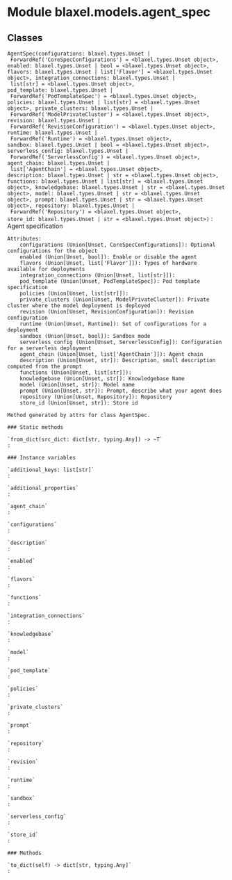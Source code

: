Module blaxel.models.agent_spec
===============================

Classes
-------

`AgentSpec(configurations: blaxel.types.Unset | ForwardRef('CoreSpecConfigurations') = <blaxel.types.Unset object>, enabled: blaxel.types.Unset | bool = <blaxel.types.Unset object>, flavors: blaxel.types.Unset | list['Flavor'] = <blaxel.types.Unset object>, integration_connections: blaxel.types.Unset | list[str] = <blaxel.types.Unset object>, pod_template: blaxel.types.Unset | ForwardRef('PodTemplateSpec') = <blaxel.types.Unset object>, policies: blaxel.types.Unset | list[str] = <blaxel.types.Unset object>, private_clusters: blaxel.types.Unset | ForwardRef('ModelPrivateCluster') = <blaxel.types.Unset object>, revision: blaxel.types.Unset | ForwardRef('RevisionConfiguration') = <blaxel.types.Unset object>, runtime: blaxel.types.Unset | ForwardRef('Runtime') = <blaxel.types.Unset object>, sandbox: blaxel.types.Unset | bool = <blaxel.types.Unset object>, serverless_config: blaxel.types.Unset | ForwardRef('ServerlessConfig') = <blaxel.types.Unset object>, agent_chain: blaxel.types.Unset | list['AgentChain'] = <blaxel.types.Unset object>, description: blaxel.types.Unset | str = <blaxel.types.Unset object>, functions: blaxel.types.Unset | list[str] = <blaxel.types.Unset object>, knowledgebase: blaxel.types.Unset | str = <blaxel.types.Unset object>, model: blaxel.types.Unset | str = <blaxel.types.Unset object>, prompt: blaxel.types.Unset | str = <blaxel.types.Unset object>, repository: blaxel.types.Unset | ForwardRef('Repository') = <blaxel.types.Unset object>, store_id: blaxel.types.Unset | str = <blaxel.types.Unset object>)`
:   Agent specification
    
    Attributes:
        configurations (Union[Unset, CoreSpecConfigurations]): Optional configurations for the object
        enabled (Union[Unset, bool]): Enable or disable the agent
        flavors (Union[Unset, list['Flavor']]): Types of hardware available for deployments
        integration_connections (Union[Unset, list[str]]):
        pod_template (Union[Unset, PodTemplateSpec]): Pod template specification
        policies (Union[Unset, list[str]]):
        private_clusters (Union[Unset, ModelPrivateCluster]): Private cluster where the model deployment is deployed
        revision (Union[Unset, RevisionConfiguration]): Revision configuration
        runtime (Union[Unset, Runtime]): Set of configurations for a deployment
        sandbox (Union[Unset, bool]): Sandbox mode
        serverless_config (Union[Unset, ServerlessConfig]): Configuration for a serverless deployment
        agent_chain (Union[Unset, list['AgentChain']]): Agent chain
        description (Union[Unset, str]): Description, small description computed from the prompt
        functions (Union[Unset, list[str]]):
        knowledgebase (Union[Unset, str]): Knowledgebase Name
        model (Union[Unset, str]): Model name
        prompt (Union[Unset, str]): Prompt, describe what your agent does
        repository (Union[Unset, Repository]): Repository
        store_id (Union[Unset, str]): Store id
    
    Method generated by attrs for class AgentSpec.

    ### Static methods

    `from_dict(src_dict: dict[str, typing.Any]) ‑> ~T`
    :

    ### Instance variables

    `additional_keys: list[str]`
    :

    `additional_properties`
    :

    `agent_chain`
    :

    `configurations`
    :

    `description`
    :

    `enabled`
    :

    `flavors`
    :

    `functions`
    :

    `integration_connections`
    :

    `knowledgebase`
    :

    `model`
    :

    `pod_template`
    :

    `policies`
    :

    `private_clusters`
    :

    `prompt`
    :

    `repository`
    :

    `revision`
    :

    `runtime`
    :

    `sandbox`
    :

    `serverless_config`
    :

    `store_id`
    :

    ### Methods

    `to_dict(self) ‑> dict[str, typing.Any]`
    :